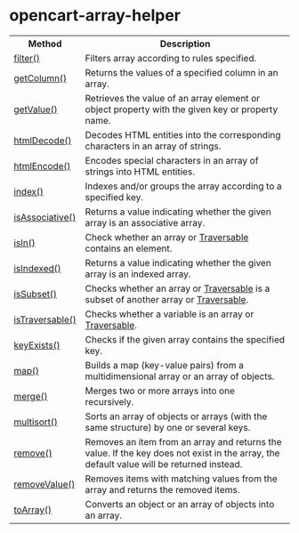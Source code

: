 # opencart-array-helper

<table>
    <colgroup>
        <col class="col-method">
        <col class="col-description">
    </colgroup>
    <tbody>
        <tr>
            <th>Method</th><th>Description</th>
        </tr>
        <tr id="filter()">
            <td><a href="http://www.yiiframework.com/doc-2.0/yii-helpers-basearrayhelper.html#filter()-detail">filter()</a></td>
            <td>Filters array according to rules specified.</td>
        </tr>
        <tr id="getColumn()">
            <td><a href="http://www.yiiframework.com/doc-2.0/yii-helpers-basearrayhelper.html#getColumn()-detail">getColumn()</a></td>
            <td>Returns the values of a specified column in an array.</td>
        </tr>
        <tr id="getValue()">
            <td><a href="http://www.yiiframework.com/doc-2.0/yii-helpers-basearrayhelper.html#getValue()-detail">getValue()</a></td>
            <td>Retrieves the value of an array element or object property with the given key or property name.</td>
        </tr>
        <tr id="htmlDecode()">
            <td><a href="http://www.yiiframework.com/doc-2.0/yii-helpers-basearrayhelper.html#htmlDecode()-detail">htmlDecode()</a></td>
            <td>Decodes HTML entities into the corresponding characters in an array of strings.</td>
        </tr>
        <tr id="htmlEncode()">
            <td><a href="http://www.yiiframework.com/doc-2.0/yii-helpers-basearrayhelper.html#htmlEncode()-detail">htmlEncode()</a></td>
            <td>Encodes special characters in an array of strings into HTML entities.</td>
        </tr>
        <tr id="index()">
            <td><a href="http://www.yiiframework.com/doc-2.0/yii-helpers-basearrayhelper.html#index()-detail">index()</a></td>
            <td>Indexes and/or groups the array according to a specified key.</td>
        </tr>
        <tr id="isAssociative()">
            <td><a href="http://www.yiiframework.com/doc-2.0/yii-helpers-basearrayhelper.html#isAssociative()-detail">isAssociative()</a></td>
            <td>Returns a value indicating whether the given array is an associative array.</td>
        </tr>
        <tr id="isIn()">
            <td><a href="http://www.yiiframework.com/doc-2.0/yii-helpers-basearrayhelper.html#isIn()-detail">isIn()</a></td>
            <td>Check whether an array or <a href="http://www.yiiframework.com/doc-2.0/http://www.php.net/class.traversable">Traversable</a> contains an element.</td>
        </tr>
        <tr id="isIndexed()">
            <td><a href="http://www.yiiframework.com/doc-2.0/yii-helpers-basearrayhelper.html#isIndexed()-detail">isIndexed()</a></td>
            <td>Returns a value indicating whether the given array is an indexed array.</td>
        </tr>
        <tr id="isSubset()">
            <td><a href="http://www.yiiframework.com/doc-2.0/yii-helpers-basearrayhelper.html#isSubset()-detail">isSubset()</a></td>
            <td>Checks whether an array or <a href="http://www.yiiframework.com/doc-2.0/http://www.php.net/class.traversable">Traversable</a> is a subset of another array or <a href="http://www.yiiframework.com/doc-2.0/http://www.php.net/class.traversable">Traversable</a>.</td>
        </tr>
        <tr id="isTraversable()">
            <td><a href="http://www.yiiframework.com/doc-2.0/yii-helpers-basearrayhelper.html#isTraversable()-detail">isTraversable()</a></td>
            <td>Checks whether a variable is an array or <a href="http://www.yiiframework.com/doc-2.0/http://www.php.net/class.traversable">Traversable</a>.</td>
        </tr>
        <tr id="keyExists()">
            <td><a href="http://www.yiiframework.com/doc-2.0/yii-helpers-basearrayhelper.html#keyExists()-detail">keyExists()</a></td>
            <td>Checks if the given array contains the specified key.</td>
        </tr>
        <tr id="map()">
            <td><a href="http://www.yiiframework.com/doc-2.0/yii-helpers-basearrayhelper.html#map()-detail">map()</a></td>
            <td>Builds a map (key-value pairs) from a multidimensional array or an array of objects.</td>
        </tr>
        <tr id="merge()">
            <td><a href="http://www.yiiframework.com/doc-2.0/yii-helpers-basearrayhelper.html#merge()-detail">merge()</a></td>
            <td>Merges two or more arrays into one recursively.</td>
        </tr>
        <tr id="multisort()">
            <td><a href="http://www.yiiframework.com/doc-2.0/yii-helpers-basearrayhelper.html#multisort()-detail">multisort()</a></td>
            <td>Sorts an array of objects or arrays (with the same structure) by one or several keys.</td>
        </tr>
        <tr id="remove()">
            <td><a href="http://www.yiiframework.com/doc-2.0/yii-helpers-basearrayhelper.html#remove()-detail">remove()</a></td>
            <td>Removes an item from an array and returns the value. If the key does not exist in the array, the default value
                will be returned instead.</td>
        </tr>
        <tr id="removeValue()">
            <td><a href="http://www.yiiframework.com/doc-2.0/yii-helpers-basearrayhelper.html#removeValue()-detail">removeValue()</a></td>
            <td>Removes items with matching values from the array and returns the removed items.</td>
        </tr>
        <tr id="toArray()">
            <td><a href="http://www.yiiframework.com/doc-2.0/yii-helpers-basearrayhelper.html#toArray()-detail">toArray()</a></td>
            <td>Converts an object or an array of objects into an array.</td>
        </tr>
    </tbody>
</table>
